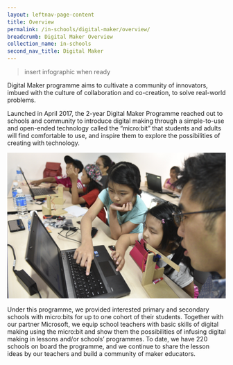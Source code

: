 ```yaml
---
layout: leftnav-page-content
title: Overview
permalink: /in-schools/digital-maker/overview/
breadcrumb: Digital Maker Overview
collection_name: in-schools
second_nav_title: Digital Maker
---
```

> insert infographic when ready

Digital Maker programme aims to cultivate a community of innovators, imbued with the culture of collaboration and co-creation, to solve real-world problems. 

Launched in April 2017, the 2-year Digital Maker Programme reached out to schools and community to introduce digital making through a simple-to-use and open-ended technology called the “micro:bit” that students and adults will find comfortable to use, and inspire them to explore the possibilities of creating with technology. 

![digital maker overview image](/images/in-schools/digital-maker/overview/digital-maker-overview.jpg)

Under this programme, we provided interested primary and secondary schools with micro:bits for up to one cohort of their students. Together with our partner Microsoft, we equip school teachers with basic skills of digital making using the micro:bit and show them the possibilities of infusing digital making in lessons and/or schools’ programmes.  To date, we have 220 schools on board the programme, and we continue to share the lesson ideas by our teachers and build a community of maker educators.
